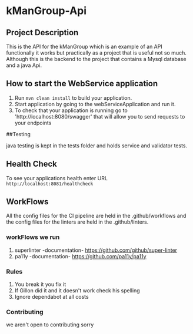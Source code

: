 # kManGroup-Api 

## Project Description 

This is the API for the kManGroup which is an example of an API functionally it works but practically as a project that is useful not so much. Although this is the backend to the project that contains a Mysql database and a java Api.

## How to start the WebService application

1. Run `mvn clean install` to build your application.
2. Start application by going to the webServiceApplication and run it. 
3. To check that your application is running go to 'http://localhost:8080/swagger' that will allow you to send requests to your endpoints 

##Testing

java testing is kept in the tests folder and holds service and validator tests. 

## Health Check

To see your applications health enter URL `http://localhost:8081/healthcheck`

## WorkFlows

All the config files for the CI pipeline are held in the .github/workflows and the config files for the linters are held in the .github/linters.

### workFlows we run

1. superlinter -documentation-  https://github.com/github/super-linter
2. pa11y -documentation- https://github.com/pa11y/pa11y

### Rules

1. You break it you fix it
2. If Gillon did it and it doesn't work check his spelling
3. Ignore dependabot at all costs

### Contributing

we aren't open to contributing sorry
